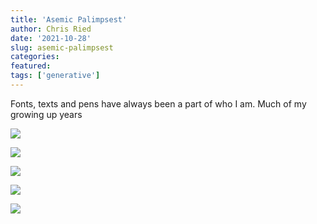 ```yaml
---
title: 'Asemic Palimpsest'
author: Chris Ried
date: '2021-10-28'
slug: asemic-palimpsest
categories:
featured: 
tags: ['generative']
---
```


Fonts, texts and pens have always been a part of who I am. Much of my growing up years 


![](https://live.staticflickr.com/65535/52643084237_2bed42c816_z_d.jpg)

![](https://live.staticflickr.com/65535/52643084212_da1e07101d_z_d.jpg)

![](https://live.staticflickr.com/65535/52643846354_2fb1a7e7f4_z_d.jpg)

![](https://live.staticflickr.com/65535/52643084247_4cb51c42b6_z_d.jpg)

![](https://live.staticflickr.com/65535/52644029945_a2e0f4cb6f_z_d.jpg)
